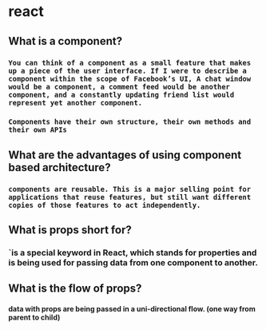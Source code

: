 # react 
## What is a component?
### `You can think of a component as a small feature that makes up a piece of the user interface. If I were to describe a component within the scope of Facebook’s UI, A chat window would be a component, a comment feed would be another component, and a constantly updating friend list would represent yet another component.`
### `Components have their own structure, their own methods and their own APIs`




## What are the advantages of using component based architecture?
### `components are reusable. This is a major selling point for applications that reuse features, but still want different copies of those features to act independently.`


## What is props short for?
### `is a special keyword in React, which stands for properties and is being used for passing data from one component to another.

## What is the flow of props?
####  data with props are being passed in a uni-directional flow. (one way from parent to child)